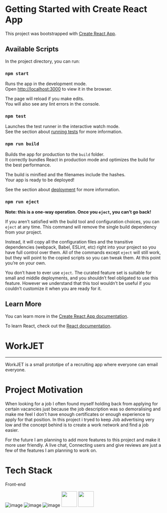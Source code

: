 # Getting Started with Create React App

This project was bootstrapped with [Create React App](https://github.com/facebook/create-react-app).

## Available Scripts

In the project directory, you can run:

### `npm start`

Runs the app in the development mode.\
Open [http://localhost:3000](http://localhost:3000) to view it in the browser.

The page will reload if you make edits.\
You will also see any lint errors in the console.

### `npm test`

Launches the test runner in the interactive watch mode.\
See the section about [running tests](https://facebook.github.io/create-react-app/docs/running-tests) for more information.

### `npm run build`

Builds the app for production to the `build` folder.\
It correctly bundles React in production mode and optimizes the build for the best performance.

The build is minified and the filenames include the hashes.\
Your app is ready to be deployed!

See the section about [deployment](https://facebook.github.io/create-react-app/docs/deployment) for more information.

### `npm run eject`

**Note: this is a one-way operation. Once you `eject`, you can’t go back!**

If you aren’t satisfied with the build tool and configuration choices, you can `eject` at any time. This command will remove the single build dependency from your project.

Instead, it will copy all the configuration files and the transitive dependencies (webpack, Babel, ESLint, etc) right into your project so you have full control over them. All of the commands except `eject` will still work, but they will point to the copied scripts so you can tweak them. At this point you’re on your own.

You don’t have to ever use `eject`. The curated feature set is suitable for small and middle deployments, and you shouldn’t feel obligated to use this feature. However we understand that this tool wouldn’t be useful if you couldn’t customize it when you are ready for it.

## Learn More

You can learn more in the [Create React App documentation](https://facebook.github.io/create-react-app/docs/getting-started).

To learn React, check out the [React documentation](https://reactjs.org/).








# WorkJET
--------------------------------------
WorkJET is a small prototipe of a recruiting app where everyone can email everyone.

# Project Motivation 

When looking for a job I often found myself holding back from applying for certain vacancies just because the job description was so demoralising and make me feel I don’t have enough  certificates or enough experience to apply for that position.
In this project i tryed to keep Job advertising very low and the concept behind is to create a work network and find a job easier.

For the future I am planning to add more features to this project and make it more user friendly.
A live chat, Connecting users and give reviews are just a few of the features I am planning to work on.


# Tech Stack

Front-end

![image](https://user-images.githubusercontent.com/91064857/175106075-f5a13fb9-0aaf-4d0e-b366-a9ae375aa229.png)
![image](https://user-images.githubusercontent.com/91064857/175106265-ebe916a3-b8da-4497-8ae1-1e800e75392b.png)
![image](https://user-images.githubusercontent.com/91064857/175106317-2e02020a-be8a-4b5e-8241-f66eb69fec51.png)
<img src="https://user-images.githubusercontent.com/91064857/175106963-b4adc8f3-6fc8-454d-8e4f-25a68c3b4a78.png" width="50" height="50">
<img src="https://user-images.githubusercontent.com/91064857/175107929-dcd8f28f-b854-45db-870d-9767ad9a9dd5.png
" width="50" height="50">




